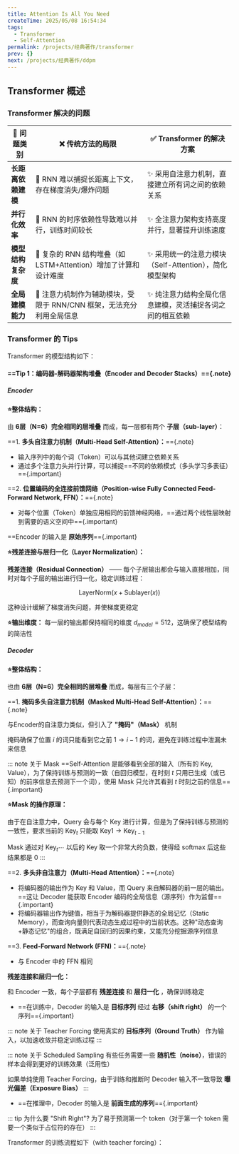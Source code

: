 ```yaml
---
title: Attention Is All You Need
createTime: 2025/05/08 16:54:34
tags:
  - Transformer
  - Self-Attention
permalink: /projects/经典著作/transformer
prev: {}
next: /projects/经典著作/ddpm
---
```


## **Transformer 概述**

### **Transformer 解决的问题**

| 🚀 问题类别     | ❌ 传统方法的局限                                 | ✅ Transformer 的解决方案                 |
| -------------- | -------------------------------- | ----------------------------------- |
| **长距离依赖建模** | 🚨 RNN 难以捕捉长距离上下文，存在梯度消失/爆炸问题             | ✨ 采用自注意力机制，直接建立所有词之间的依赖关系           |
| **并行化效率**   | 🚨 RNN 的时序依赖性导致难以并行，训练时间较长                | ✨ 全注意力架构支持高度并行，显著提升训练速度             |
| **模型结构复杂度** | 🚨 复杂的 RNN 结构堆叠（如 LSTM+Attention）增加了计算和设计难度 | ✨ 采用统一的注意力模块（Self-Attention），简化模型架构 |
| **全局建模能力**  | 🚨 注意力机制作为辅助模块，受限于 RNN/CNN 框架，无法充分利用全局信息  | ✨ 纯注意力结构全局化信息建模，灵活捕捉各词之间的相互依赖       |

### **Transformer 的 Tips**

Transformer 的模型结构如下：

<ImageCard
	image="https://s21.ax1x.com/2025/05/12/pEXgrpq.png"
	width=65%
	center=true
/>

#### ==**Tip 1：编码器-解码器架构堆叠（Encoder and Decoder Stacks）**=={.note}

##### **Encoder**

**⭐整体结构：**

由 **6层（N=6）完全相同的层堆叠** 而成，每一层都有两个 **子层（sub-layer）**：

==1. **多头自注意力机制（Multi-Head Self-Attention）：**=={.note}
- 输入序列中的每个词（Token）可以与其他词建立依赖关系
- 通过多个注意力头并行计算，可以捕捉==不同的依赖模式（多头学习多表征）=={.important}

==2. **位置编码的全连接前馈网络（Position-wise Fully Connected Feed-Forward Network, FFN）：**=={.note}
- 对每个位置（Token）单独应用相同的前馈神经网络，==通过两个线性层映射到需要的语义空间中=={.important}

==Encoder 的输入是 **原始序列**=={.important}

**⭐残差连接与层归一化（Layer Normalization）：**

**残差连接（Residual Connection）** —— 每个子层输出都会与输入直接相加，同时对每个子层的输出进行归一化，稳定训练过程：

$$
\text{LayerNorm}(x + \text{Sublayer}(x))
$$

这种设计缓解了梯度消失问题，并使梯度更稳定

**⭐输出维度：** 每一层的输出都保持相同的维度 $d_{model} = 512$，这确保了模型结构的简洁性

##### **Decoder**

**⭐整体结构：**

也由 **6层（N=6）完全相同的层堆叠** 而成，每层有三个子层：

==1. **掩码多头自注意力机制（Masked Multi-Head Self-Attention）：**=={.note}

与Encoder的自注意力类似，但引入了 <b>"掩码"（Mask）</b> 机制

掩码确保了位置 $i$ 的词只能看到它之前 $1 \to i-1$ 的词，避免在训练过程中泄漏未来信息

::: note 关于 Mask
==Self-Attention 是能够看到全部的输入（所有的 $\mathrm{Key}, \mathrm{Value}$），为了保持训练与预测的一致（自回归模型，在时刻 $t$ 只用已生成（或已知）的前序信息去预测下一个词），使用 Mask 只允许其看到 $t$ 时刻之前的信息=={.important}

**⭐Mask 的操作原理：**

由于在自注意力中，$\mathrm{Query}$ 会与每个 $\mathrm{Key}$ 进行计算，但是为了保持训练与预测的一致性，要求当前的 $\mathrm{Key}_t$ 只能取 $\mathrm{Key}1 \to \mathrm{Key}_{t-1}$

Mask 通过对 $\mathrm{Key}_t \cdots$ 以后的 $\mathrm{Key}$ 取一个非常大的负数，使得经 $\mathrm{softmax}$ 后这些结果都是 0
:::

==2. **多头非自注意力（Multi-Head Attention）：**=={.note}
- 将编码器的输出作为 $\mathrm{Key}$ 和 $\mathrm{Value}$，而 $\mathrm{Query}$ 来自解码器的前一层的输出。==这让 Decoder 能获取 Encoder 编码的全局信息（源序列）作为监督=={.important}
- 将编码器输出作为键值，相当于为解码器提供静态的全局记忆（Static Memory），而查询向量则代表动态生成过程中的当前状态。这种"动态查询+静态记忆"的组合，既满足自回归的因果约束，又能充分挖掘源序列信息

==3. **Feed-Forward Network (FFN)：**=={.note}
* 与 Encoder 中的 FFN 相同

**残差连接和层归一化：**

和 Encoder 一致，每个子层都有 **残差连接** 和 **层归一化** ，确保训练稳定

- ==在训练中，Decoder 的输入是 **目标序列** 经过 **右移（shift right）** 的一个序列=={.important}

::: note 关于 Teacher Forcing
使用真实的 **目标序列（Ground Truth）** 作为输入，以加速收敛并稳定训练过程
:::

::: note 关于 Scheduled Sampling
有些任务需要一些 **随机性（noise）**，错误的样本会得到更好的训练效果（泛用性）

如果单纯使用 Teacher Forcing，由于训练和推断时 Decoder 输入不一致导致 **曝光偏差（Exposure Bias）**
:::

- ==在推理中，Decoder 的输入是 **前面生成的序列**=={.important}

::: tip 为什么要 "Shift Right"?
为了易于预测第一个 token（对于第一个 token 需要一个类似于占位符的存在）
:::

Transformer 的训练流程如下（with teacher forcing）：

<ImageCard
	image="https://s21.ax1x.com/2025/05/12/pEXgKTH.png"
	width=60%
	center=true
/>